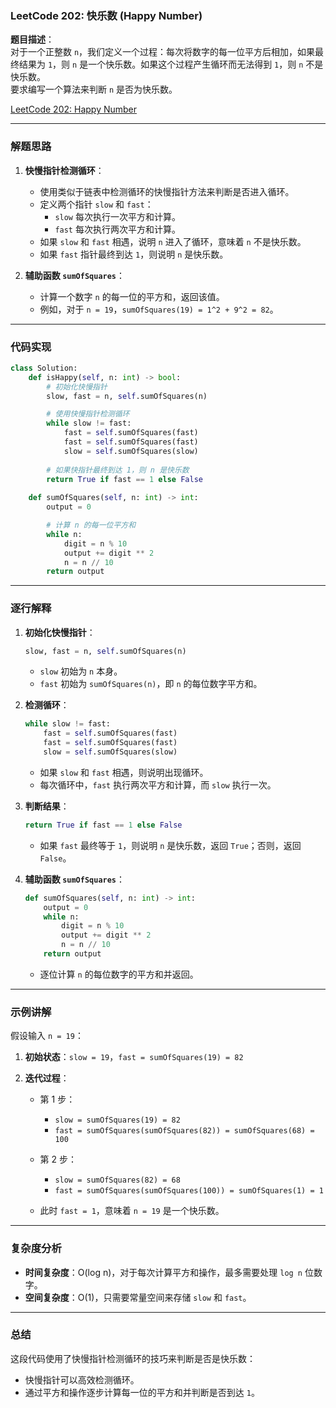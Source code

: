 ### LeetCode 202: 快乐数 (Happy Number)

**题目描述**：  
对于一个正整数 `n`，我们定义一个过程：每次将数字的每一位平方后相加，如果最终结果为 `1`，则 `n` 是一个快乐数。如果这个过程产生循环而无法得到 `1`，则 `n` 不是快乐数。  
要求编写一个算法来判断 `n` 是否为快乐数。

[LeetCode 202: Happy Number](https://leetcode.com/problems/happy-number/)

---

### 解题思路

1. **快慢指针检测循环**：
   - 使用类似于链表中检测循环的快慢指针方法来判断是否进入循环。
   - 定义两个指针 `slow` 和 `fast`：
     - `slow` 每次执行一次平方和计算。
     - `fast` 每次执行两次平方和计算。
   - 如果 `slow` 和 `fast` 相遇，说明 `n` 进入了循环，意味着 `n` 不是快乐数。
   - 如果 `fast` 指针最终到达 `1`，则说明 `n` 是快乐数。

2. **辅助函数 `sumOfSquares`**：
   - 计算一个数字 `n` 的每一位的平方和，返回该值。
   - 例如，对于 `n = 19`，`sumOfSquares(19) = 1^2 + 9^2 = 82`。

---

### 代码实现

```python
class Solution:
    def isHappy(self, n: int) -> bool:
        # 初始化快慢指针
        slow, fast = n, self.sumOfSquares(n)

        # 使用快慢指针检测循环
        while slow != fast:
            fast = self.sumOfSquares(fast)
            fast = self.sumOfSquares(fast)
            slow = self.sumOfSquares(slow)
        
        # 如果快指针最终到达 1，则 n 是快乐数
        return True if fast == 1 else False
    
    def sumOfSquares(self, n: int) -> int:
        output = 0

        # 计算 n 的每一位平方和
        while n:
            digit = n % 10
            output += digit ** 2
            n = n // 10
        return output
```

---

### 逐行解释

1. **初始化快慢指针**：
   ```python
   slow, fast = n, self.sumOfSquares(n)
   ```
   - `slow` 初始为 `n` 本身。
   - `fast` 初始为 `sumOfSquares(n)`，即 `n` 的每位数字平方和。

2. **检测循环**：
   ```python
   while slow != fast:
       fast = self.sumOfSquares(fast)
       fast = self.sumOfSquares(fast)
       slow = self.sumOfSquares(slow)
   ```
   - 如果 `slow` 和 `fast` 相遇，则说明出现循环。
   - 每次循环中，`fast` 执行两次平方和计算，而 `slow` 执行一次。

3. **判断结果**：
   ```python
   return True if fast == 1 else False
   ```
   - 如果 `fast` 最终等于 `1`，则说明 `n` 是快乐数，返回 `True`；否则，返回 `False`。

4. **辅助函数 `sumOfSquares`**：
   ```python
   def sumOfSquares(self, n: int) -> int:
       output = 0
       while n:
           digit = n % 10
           output += digit ** 2
           n = n // 10
       return output
   ```
   - 逐位计算 `n` 的每位数字的平方和并返回。

---

### 示例讲解

假设输入 `n = 19`：

1. **初始状态**：`slow = 19`，`fast = sumOfSquares(19) = 82`

2. **迭代过程**：
   - 第 1 步：  
     - `slow = sumOfSquares(19) = 82`
     - `fast = sumOfSquares(sumOfSquares(82)) = sumOfSquares(68) = 100`
   - 第 2 步：  
     - `slow = sumOfSquares(82) = 68`
     - `fast = sumOfSquares(sumOfSquares(100)) = sumOfSquares(1) = 1`
   
   - 此时 `fast = 1`，意味着 `n = 19` 是一个快乐数。

---

### 复杂度分析

- **时间复杂度**：O(log n)，对于每次计算平方和操作，最多需要处理 `log n` 位数字。
- **空间复杂度**：O(1)，只需要常量空间来存储 `slow` 和 `fast`。

---

### 总结

这段代码使用了快慢指针检测循环的技巧来判断是否是快乐数：
- 快慢指针可以高效检测循环。
- 通过平方和操作逐步计算每一位的平方和并判断是否到达 `1`。
